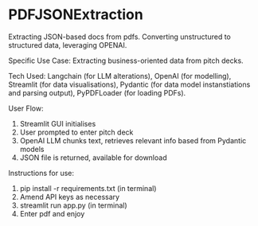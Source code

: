 # PDFJSONExtraction
Extracting JSON-based docs from pdfs. Converting unstructured to structured data, leveraging OPENAI. 

Specific Use Case:
Extracting business-oriented data from pitch decks. 

Tech Used:
Langchain (for LLM alterations), OpenAI (for modelling), Streamlit (for data visualisations), Pydantic (for data model instanstiations and parsing output), PyPDFLoader (for loading PDFs).

User Flow:
1. Streamlit GUI initialises
2. User prompted to enter pitch deck
3. OpenAI LLM chunks text, retrieves relevant info based from Pydantic models
4. JSON file is returned, available for download


Instructions for use:

1. pip install -r requirements.txt (in terminal)
2. Amend API keys as necessary
3. streamlit run app.py (in terminal)
4. Enter pdf and enjoy
